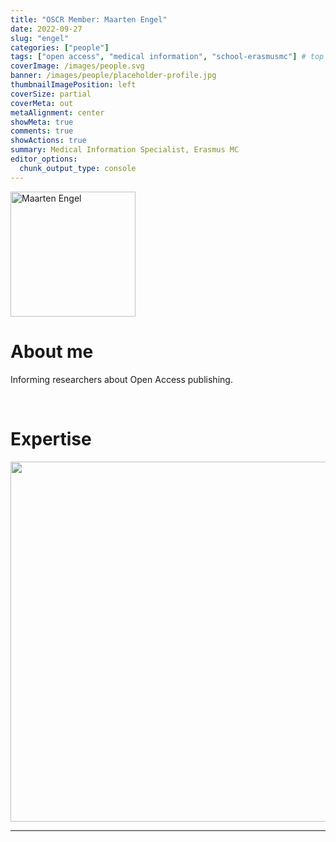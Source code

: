 ```yaml
---
title: "OSCR Member: Maarten Engel"
date: 2022-09-27
slug: "engel"
categories: ["people"]
tags: ["open access", "medical information", "school-erasmusmc"] # top 3 categories + unique + school
coverImage: /images/people.svg
banner: /images/people/placeholder-profile.jpg
thumbnailImagePosition: left
coverSize: partial
coverMeta: out
metaAlignment: center
showMeta: true
comments: true
showActions: true
summary: Medical Information Specialist, Erasmus MC
editor_options: 
  chunk_output_type: console
---
```


<!-- EMAIL -->
<p>
  <a href="mailto:m.f.m.engel@erasmusmc.nl">
  <img border="0" alt="Maarten Engel" src="/images/people/placeholder-profile.jpg" width="200" height="200" align="center">
  </a>
</p>


<p align="center">
<!--  CV
  <a href="" class="fa-solid fa-file" style="color:#000000;">
  </a> -->

<!-- TWITTER   
  <a href="" class="fa-brands fa-x-twitter" style="color:#000000;">
  </a>   -->


<!-- GOOGLE SCHOLAR
  <a href="" class="fa-brands fa-google-scholar" style="color:#000000;">
  </a>
  -->
  
<!-- RESEARCHGATE 
  <a href="" class="fa-brands fa-researchgate" style="color:#000000;">
  </a>
   --> 
  
<!-- LINKEDIN -->
  <a href="https://nl.linkedin.com/in/maarten-e-bb1a7313/" class="fa-brands fa-linkedin" style="color:#000000;">
  </a> 
  
  <!-- ORCID   -->
  <a href="https://orcid.org/0000-0002-1774-7042" class="fa-brands fa-orcid" style="color:#000000;">
  </a>  

<!-- PERSONAL WEBSITE 
  <a href="" class="fa-solid fa-link" style="color:#000000;">
  </a> -->

<!-- GITHUB 
  <a href="" class="fa-brands fa-github" style="color:#000000;"> 
  </a> -->
</p>






# About me

Informing researchers about Open Access publishing.


<BR>

# Expertise

<img src="{{< blogdown/postref >}}index_files/figure-html/radarPlot-1.png" width="576" />

***


